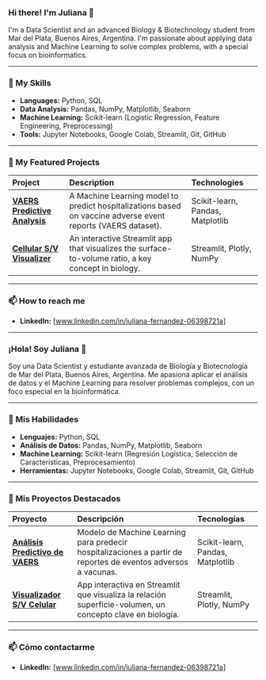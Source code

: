 ### Hi there! I'm Juliana 👋

I'm a Data Scientist and an advanced Biology & Biotechnology student from Mar del Plata, Buenos Aires, Argentina. I'm passionate about applying data analysis and Machine Learning to solve complex problems, with a special focus on bioinformatics.

---

### 🧠 My Skills

- **Languages:** Python, SQL
- **Data Analysis:** Pandas, NumPy, Matplotlib, Seaborn
- **Machine Learning:** Scikit-learn (Logistic Regression, Feature Engineering, Preprocessing)
- **Tools:** Jupyter Notebooks, Google Colab, Streamlit, Git, GitHub

---

### 🚀 My Featured Projects

| Project | Description | Technologies |
| :--- | :--- | :--- |
| **[VAERS Predictive Analysis](https://github.com/julianafer0804-ui/Analis-Predictivo-VAERS)** | A Machine Learning model to predict hospitalizations based on vaccine adverse event reports (VAERS dataset). | Scikit-learn, Pandas, Matplotlib |
| **[Cellular S/V Visualizer](https://github.com/julianafer0804-ui/relacion-sv-celulas)** | An interactive Streamlit app that visualizes the surface-to-volume ratio, a key concept in biology. | Streamlit, Plotly, NumPy |

---

### 📫 How to reach me

- **LinkedIn:** [www.linkedin.com/in/juliana-fernandez-06398721a]

---

### ¡Hola! Soy Juliana 👋

Soy una Data Scientist y estudiante avanzada de Biología y Biotecnología de Mar del Plata, Buenos Aires, Argentina. Me apasiona aplicar el análisis de datos y el Machine Learning para resolver problemas complejos, con un foco especial en la bioinformática.

---

### 🧠 Mis Habilidades

- **Lenguajes:** Python, SQL
- **Análisis de Datos:** Pandas, NumPy, Matplotlib, Seaborn
- **Machine Learning:** Scikit-learn (Regresión Logística, Selección de Características, Preprocesamiento)
- **Herramientas:** Jupyter Notebooks, Google Colab, Streamlit, Git, GitHub

---

### 🚀 Mis Proyectos Destacados

| Proyecto | Descripción | Tecnologías |
| :--- | :--- | :--- |
| **[Análisis Predictivo de VAERS](https://github.com/julianafer0804-ui/Análisis-Predictivo-VAERS)** | Modelo de Machine Learning para predecir hospitalizaciones a partir de reportes de eventos adversos a vacunas. | Scikit-learn, Pandas, Matplotlib |
| **[Visualizador S/V Celular](https://github.com/julianafer0804-ui/relacion-sv-celulas)** | App interactiva en Streamlit que visualiza la relación superficie-volumen, un concepto clave en biología. | Streamlit, Plotly, NumPy |

---

### 📫 Cómo contactarme

- **LinkedIn:** [www.linkedin.com/in/juliana-fernandez-06398721a]
